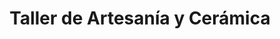 ---
title: "Taller de Artesanía y Cerámica"
url: /baeza/taller-de-artesania-y-ceramica/
shop: tienda de variedades
---